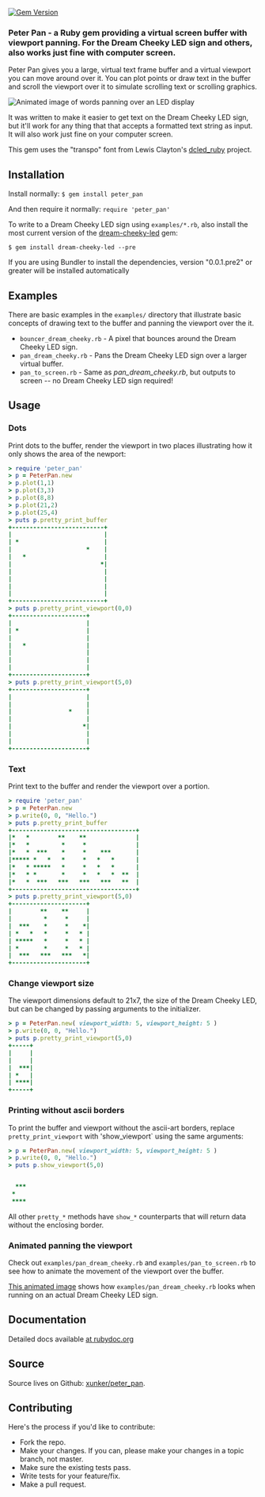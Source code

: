 [![Gem Version](https://badge.fury.io/rb/peter_pan.svg)](http://badge.fury.io/rb/peter_pan)
### Peter Pan - a Ruby gem providing a virtual screen buffer with viewport panning. For the Dream Cheeky LED sign and others, also works just fine with computer screen.

Peter Pan gives you a large, virtual text frame buffer and a virtual
viewport you can move around over it. You can plot points or draw text in the
buffer and scroll the viewport over it to simulate scrolling text or scrolling
graphics.

![Animated image of words panning over an LED display](https://github.com/xunker/peter_pan/raw/master/panning_text_example.gif)

It was written to make it easier to get text on the Dream Cheeky LED sign, but
it'll work for any thing that that accepts a formatted text string as input. It
will also work just fine on your computer screen.

This gem uses the "transpo" font from Lewis Clayton's [dcled_ruby](https://github.com/Lewis-Clayton/dcled_ruby) project.

## Installation

Install normally: `$ gem install peter_pan`

And then require it normally: `require 'peter_pan'`

To write to a Dream Cheeky LED sign using `examples/*.rb`, also
install the most current version of the [dream-cheeky-led](https://github.com/Aupajo/dream-cheeky-led) gem:

```shell
$ gem install dream-cheeky-led --pre
```

If you are using Bundler to install the dependencies, version "0.0.1.pre2" or
greater will be installed automatically

## Examples

There are basic examples in the `examples/` directory that illustrate basic
concepts of drawing text to the buffer and panning the viewport over the it.

* `bouncer_dream_cheeky.rb` - A pixel that bounces around the Dream Cheeky LED sign.
* `pan_dream_cheeky.rb` - Pans the Dream Cheeky LED sign over a larger virtual buffer.
* `pan_to_screen.rb` - Same as _pan_dream_cheeky.rb_, but outputs to screen -- no Dream Cheeky LED sign required!

## Usage

### Dots

Print dots to the buffer, render the viewport in two places illustrating how
it only shows the area of the newport:

```ruby
> require 'peter_pan'
> p = PeterPan.new
> p.plot(1,1)
> p.plot(3,3)
> p.plot(8,8)
> p.plot(21,2)
> p.plot(25,4)
> puts p.pretty_print_buffer
+--------------------------+
|                          |
| *                        |
|                     *    |
|   *                      |
|                         *|
|                          |
|                          |
|                          |
|                          |
+--------------------------+
> puts p.pretty_print_viewport(0,0)
+---------------------+
|                     |
| *                   |
|                     |
|   *                 |
|                     |
|                     |
|                     |
+---------------------+
> puts p.pretty_print_viewport(5,0)
+---------------------+
|                     |
|                     |
|                *    |
|                     |
|                    *|
|                     |
|                     |
+---------------------+
```

### Text

Print text to the buffer and render the viewport over a portion.

```ruby
> require 'peter_pan'
> p = PeterPan.new
> p.write(0, 0, "Hello.")
> puts p.pretty_print_buffer
+-----------------------------------+
|*   *        **    **              |
|*   *         *     *              |
|*   *  ***    *     *    ***       |
|***** *   *   *     *   *   *      |
|*   * *****   *     *   *   *      |
|*   * *       *     *   *   *  **  |
|*   *  ***   ***   ***   ***   **  |
+-----------------------------------+
> puts p.pretty_print_viewport(5,0)
+---------------------+
|        **    **     |
|         *     *     |
|  ***    *     *    *|
| *   *   *     *   * |
| *****   *     *   * |
| *       *     *   * |
|  ***   ***   ***   *|
+---------------------+
```

### Change viewport size

The viewport dimensions default to 21x7, the size of the Dream Cheeky LED,
but can be changed by passing arguments to the initializer.

```ruby
> p = PeterPan.new( viewport_width: 5, viewport_height: 5 )
> p.write(0, 0, "Hello.")
> puts p.pretty_print_viewport(5,0)
+-----+
|     |
|     |
|  ***|
| *   |
| ****|
+-----+
```

### Printing without ascii borders

To print the buffer and viewport without the ascii-art borders, replace
`pretty_print_viewport`  with 'show_viewport` using the same arguments:

```ruby
> p = PeterPan.new( viewport_width: 5, viewport_height: 5 )
> p.write(0, 0, "Hello.")
> puts p.show_viewport(5,0)


  ***
 *
 ****
```

All other `pretty_*` methods have `show_*` counterparts that will return data
without the enclosing border.

### Animated panning the viewport

Check out `examples/pan_dream_cheeky.rb` and `examples/pan_to_screen.rb` to see
how to animate the movement of the viewport over the buffer.

[This animated image](https://github.com/xunker/peter_pan/raw/master/panning_text_example.gif) shows how `examples/pan_dream_cheeky.rb` looks when running on an actual Dream Cheeky LED sign.

## Documentation

Detailed docs available [at rubydoc.org](http://rubydoc.org/github/xunker/peter_pan/master/frames)


## Source

Source lives on Github: [xunker/peter_pan](https://github.com/xunker/peter_pan).

## Contributing

Here's the process if you'd like to contribute:

  * Fork the repo.
  * Make your changes. If you can, please make your changes in a topic branch, not master.
  * Make sure the existing tests pass.
  * Write tests for your feature/fix.
  * Make a pull request.
